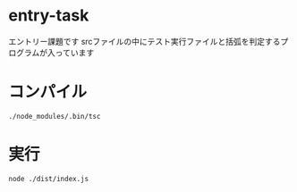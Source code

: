 # entry-task

エントリー課題です
srcファイルの中にテスト実行ファイルと括弧を判定するプログラムが入っています

# コンパイル

```./node_modules/.bin/tsc```

# 実行

```node ./dist/index.js```
